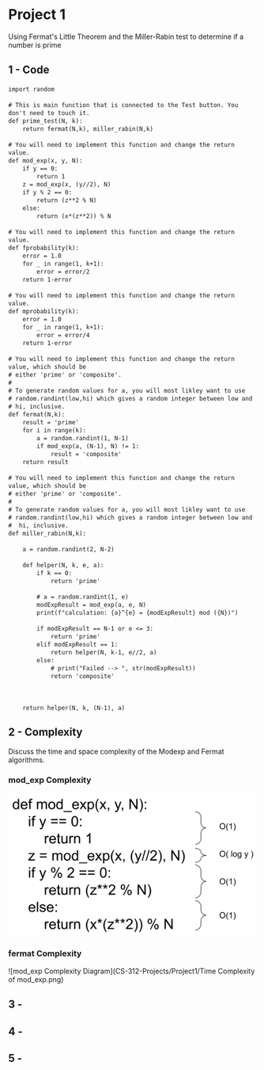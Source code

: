# Project 1

Using Fermat's Little Theorem and the Miller-Rabin test to determine if a number is prime

## 1 - Code
```
import random

# This is main function that is connected to the Test button. You don't need to touch it.
def prime_test(N, k):
    return fermat(N,k), miller_rabin(N,k)

# You will need to implement this function and change the return value.
def mod_exp(x, y, N):
    if y == 0:
        return 1
    z = mod_exp(x, (y//2), N)
    if y % 2 == 0:
        return (z**2 % N)
    else:
        return (x*(z**2)) % N

# You will need to implement this function and change the return value.  
def fprobability(k):
    error = 1.0
    for _ in range(1, k+1):
        error = error/2
    return 1-error

# You will need to implement this function and change the return value.  
def mprobability(k):
    error = 1.0
    for _ in range(1, k+1):
        error = error/4
    return 1-error

# You will need to implement this function and change the return value, which should be
# either 'prime' or 'composite'.
#
# To generate random values for a, you will most likley want to use
# random.randint(low,hi) which gives a random integer between low and
# hi, inclusive.
def fermat(N,k):
    result = 'prime'
    for i in range(k):
        a = random.randint(1, N-1)
        if mod_exp(a, (N-1), N) != 1:
            result = 'composite'
    return result

# You will need to implement this function and change the return value, which should be
# either 'prime' or 'composite'.
#
# To generate random values for a, you will most likley want to use
# random.randint(low,hi) which gives a random integer between low and
#  hi, inclusive.
def miller_rabin(N,k):
   
    a = random.randint(2, N-2)
   
    def helper(N, k, e, a):
        if k == 0:
            return 'prime'
           
        # a = random.randint(1, e)
        modExpResult = mod_exp(a, e, N)
        print(f"calculation: {a}^{e} = {modExpResult} mod ({N})")
       
        if modExpResult == N-1 or e <= 3:
            return 'prime'
        elif modExpResult == 1:
            return helper(N, k-1, e//2, a)
        else:
            # print("Failed --> ", str(modExpResult))
            return 'composite'
   
           
           
    return helper(N, k, (N-1), a)
```

## 2 - Complexity
Discuss the time and space complexity of the Modexp and Fermat algorithms.
### mod_exp Complexity

![mod_exp Complexity Diagram](Time-Complexity-of-mod_exp.png)

### fermat Complexity
![mod_exp Complexity Diagram](CS-312-Projects/Project1/Time Complexity of mod_exp.png)

## 3 - 
## 4 - 
## 5 - 
